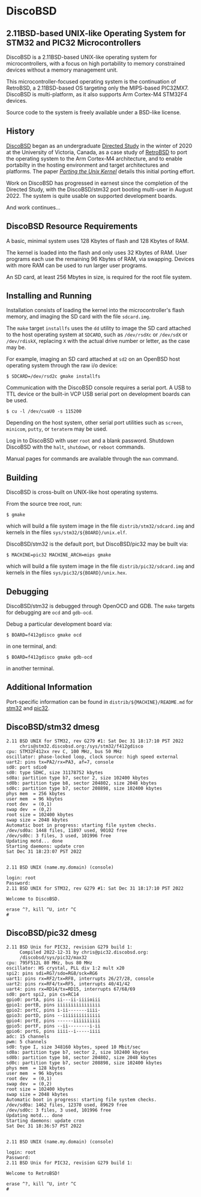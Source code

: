 DiscoBSD
========

2.11BSD-based UNIX-like Operating System for STM32 and PIC32 Microcontrollers
-----------------------------------------------------------------------------

DiscoBSD is a 2.11BSD-based UNIX-like operating system for microcontrollers,
with a focus on high portability to memory constrained devices without a
memory management unit.

This microcontroller-focused operating system is the continuation of RetroBSD,
a 2.11BSD-based OS targeting only the MIPS-based PIC32MX7.
DiscoBSD is multi-platform, as it also supports Arm Cortex-M4 STM32F4 devices.

Source code to the system is freely available under a BSD-like license.

History
-------

[DiscoBSD][1] began as an undergraduate [Directed Study][2] in the winter of
2020 at the University of Victoria, Canada, as a case study of [RetroBSD][3]
to port the operating system to the Arm Cortex-M4 architecture, and to enable
portabilty in the hosting environment and target architectures and platforms.
The paper [*Porting the Unix Kernel*][4] details this initial porting effort.

Work on DiscoBSD has progressed in earnest since the completion of the
Directed Study, with the DiscoBSD/stm32 port booting multi-user in
August 2022. The system is quite usable on supported development boards.

And work continues...

[1]: https://DiscoBSD.org
[2]: https://github.com/chettrick/CSC490
[3]: https://RetroBSD.org
[4]: https://github.com/chettrick/CSC490/raw/master/project_outputs/Porting_the_Unix_Kernel-CSC490-Christopher_Hettrick.pdf

DiscoBSD Resource Requirements
------------------------------

A basic, minimal system uses 128 Kbytes of flash and 128 Kbytes of RAM.

The kernel is loaded into the flash and only uses 32 Kbytes of RAM.
User programs each use the remaining 96 Kbytes of RAM, via swapping.
Devices with more RAM can be used to run larger user programs.

An SD card, at least 256 Mbytes in size, is required for the root file system.

Installing and Running
----------------------

Installation consists of loading the kernel into the microcontroller's flash
memory, and imaging the SD card with the file `sdcard.img`.

The `make` target `installfs` uses the `dd` utility to image the SD card
attached to the host operating system at `SDCARD`, such as `/dev/rsdXc` or
`/dev/sdX` or `/dev/rdiskX`, replacing `X` with the actual drive number or
letter, as the case may be.

For example, imaging an SD card attached at `sd2` on an OpenBSD host
operating system through the raw i/o device:

    $ SDCARD=/dev/rsd2c gmake installfs

Communication with the DiscoBSD console requires a serial port. A USB to TTL
device or the built-in VCP USB serial port on development boards can be used.

    $ cu -l /dev/cuaU0 -s 115200

Depending on the host system, other serial port utilities such as `screen`,
`minicom`, `putty`, or `teraterm` may be used.

Log in to DiscoBSD with user `root` and a blank password.
Shutdown DiscoBSD with the `halt`, `shutdown`, or `reboot` commands.

Manual pages for commands are available through the `man` command.

Building
--------

DiscoBSD is cross-built on UNIX-like host operating systems.

From the source tree root, run:

    $ gmake

which will build a file system image in the file `distrib/stm32/sdcard.img`
and kernels in the files `sys/stm32/${BOARD}/unix.elf`.

DiscoBSD/stm32 is the default port, but DiscoBSD/pic32 may be built via:

    $ MACHINE=pic32 MACHINE_ARCH=mips gmake

which will build a file system image in the file `distrib/pic32/sdcard.img`
and kernels in the files `sys/pic32/${BOARD}/unix.hex`.

Debugging
---------

DiscoBSD/stm32 is debugged through OpenOCD and GDB. The `make` targets for
debugging are `ocd` and `gdb-ocd`.

Debug a particular development board via:

    $ BOARD=f412gdisco gmake ocd

in one terminal, and:

    $ BOARD=f412gdisco gmake gdb-ocd

in another terminal.

Additional Information
----------------------

Port-specific information can be found in `distrib/${MACHINE}/README.md`
for [stm32][5] and [pic32][6].

[5]: distrib/stm32/README.md
[6]: distrib/pic32/README.md

DiscoBSD/stm32 dmesg
--------------------

```
2.11 BSD UNIX for STM32, rev G279 #1: Sat Dec 31 18:17:10 PST 2022
     chris@stm32.discobsd.org:/sys/stm32/f412gdisco
cpu: STM32F412xx rev C, 100 MHz, bus 50 MHz
oscillator: phase-locked loop, clock source: high speed external
uart2: pins tx=PA2/rx=PA3, af=7, console
sd0: port sdio0
sd0: type SDHC, size 31178752 kbytes
sd0a: partition type b7, sector 2, size 102400 kbytes
sd0b: partition type b8, sector 204802, size 2048 kbytes
sd0c: partition type b7, sector 208898, size 102400 kbytes
phys mem  = 256 kbytes
user mem  = 96 kbytes
root dev  = (0,1)
swap dev  = (0,2)
root size = 102400 kbytes
swap size = 2048 kbytes
Automatic boot in progress: starting file system checks.
/dev/sd0a: 1448 files, 11897 used, 90102 free
/dev/sd0c: 3 files, 3 used, 101996 free
Updating motd... done
Starting daemons: update cron 
Sat Dec 31 18:23:07 PST 2022


2.11 BSD UNIX (name.my.domain) (console)

login: root
Password:
2.11 BSD UNIX for STM32, rev G279 #1: Sat Dec 31 18:17:10 PST 2022

Welcome to DiscoBSD.

erase ^?, kill ^U, intr ^C
# 
```

DiscoBSD/pic32 dmesg
--------------------

```
2.11 BSD Unix for PIC32, revision G279 build 1:
     Compiled 2022-12-31 by chris@pic32.discobsd.org:
     /discobsd/sys/pic32/max32
cpu: 795F512L 80 MHz, bus 80 MHz
oscillator: HS crystal, PLL div 1:2 mult x20
spi2: pins sdi=RG7/sdo=RG8/sck=RG6
uart1: pins rx=RF2/tx=RF8, interrupts 26/27/28, console
uart2: pins rx=RF4/tx=RF5, interrupts 40/41/42
uart4: pins rx=RD14/tx=RD15, interrupts 67/68/69
sd0: port spi2, pin cs=RC14
gpio0: portA, pins ii---ii-iiiioiii
gpio1: portB, pins iiiiiiiiiiiiiiii
gpio2: portC, pins i-ii-------iiii-
gpio3: portD, pins --iiiiiiiiiiiiii
gpio4: portE, pins ------iiiiiiiiii
gpio5: portF, pins --ii--------i-ii
gpio6: portG, pins iiii--i-----iiii
adc: 15 channels
pwm: 5 channels
sd0: type I, size 348160 kbytes, speed 10 Mbit/sec
sd0a: partition type b7, sector 2, size 102400 kbytes
sd0b: partition type b8, sector 204802, size 2048 kbytes
sd0c: partition type b7, sector 208898, size 102400 kbytes
phys mem  = 128 kbytes
user mem  = 96 kbytes
root dev  = (0,1)
swap dev  = (0,2)
root size = 102400 kbytes
swap size = 2048 kbytes
Automatic boot in progress: starting file system checks.
/dev/sd0a: 1462 files, 12370 used, 89629 free
/dev/sd0c: 3 files, 3 used, 101996 free
Updating motd... done
Starting daemons: update cron 
Sat Dec 31 18:36:57 PST 2022


2.11 BSD UNIX (name.my.domain) (console)

login: root
Password:
2.11 BSD Unix for PIC32, revision G279 build 1:

Welcome to RetroBSD!

erase ^?, kill ^U, intr ^C
# 
```
